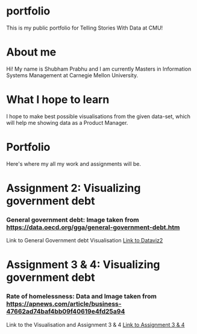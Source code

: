 # portfolio
This is my public portfolio for Telling Stories With Data at CMU!

# About me
Hi! My name is Shubham Prabhu and I am currently Masters in Information Systems Management at Carnegie Mellon University.

# What I hope to learn
I hope to make best possible visualisations from the given data-set, which will help me showing data as a Product Manager.

# Portfolio
Here's where my all my work and assignments will be.

# Assignment 2: Visualizing government debt

### General government debt: Image taken from https://data.oecd.org/gga/general-government-debt.htm 

Link to General Government debt Visualisation [Link to Dataviz2](https://shubham-prabhu.github.io/portfolio/dataviz2.html)

# Assignment 3 & 4: Visualizing government debt

### Rate of homelessness: Data and Image taken from https://apnews.com/article/business-47662ad74baf4bb09f40619e4fd25a94

Link to the Visualisation and Assignment 3 & 4 [Link to Assignment 3 & 4](https://shubham-prabhu.github.io/portfolio/assignment34.html)


